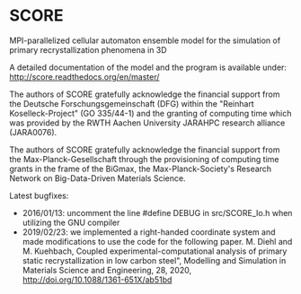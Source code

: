 # SCORE
MPI-parallelized cellular automaton ensemble model for the simulation of primary recrystallization phenomena in 3D

A detailed documentation of the model and the program is available under:
http://score.readthedocs.org/en/master/

The authors of SCORE gratefully acknowledge the financial support from the Deutsche Forschungsgemeinschaft (DFG) within the "Reinhart Koselleck-Project" (GO 335/44-1) and the granting of computing time which was provided by the RWTH Aachen University JARAHPC research alliance (JARA0076).

The authors of SCORE gratefully acknowledge the financial support from the Max-Planck-Gesellschaft through the provisioning of computing time grants
in the frame of the BiGmax, the Max-Planck-Society's Research Network on Big-Data-Driven Materials Science.


Latest bugfixes:
- 2016/01/13: uncomment the line #define DEBUG in src/SCORE_Io.h when utilizing the GNU compiler
- 2019/02/23: we implemented a right-handed coordinate system and made modifications to use the code
for the following paper. M. Diehl and M. Kuehbach, Coupled experimental-computational analysis of primary static recrystallization in low carbon steel",
Modelling and Simulation in Materials Science and Engineering, 28, 2020, http://doi.org/10.1088/1361-651X/ab51bd
